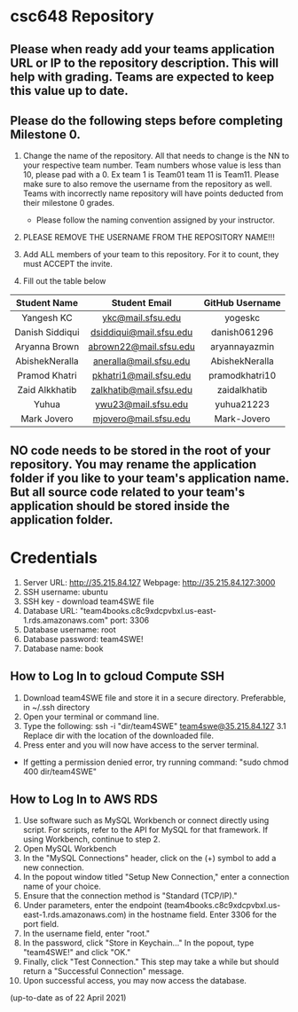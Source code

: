 # csc648 Repository

## Please when ready add your teams application URL or IP to the repository description. This will help with grading. Teams are expected to keep this value up to date.

## Please do the following steps before completing Milestone 0.
1. Change the name of the repository. All that needs to change is the NN to your respective team number. Team numbers whose value is less than 10, please pad with a 0. Ex team 1 is Team01 team 11 is Team11. Please make sure to also remove the username from the repository as well. Teams with incorrectly name repository will have points deducted from their milestone 0 grades.
      - Please follow the naming convention assigned by your instructor.

1. PLEASE REMOVE THE USERNAME FROM THE REPOSITORY NAME!!!

2. Add ALL members of your team to this repository. For it to count, they must ACCEPT the invite.

3. Fill out the table below


| Student Name    | Student Email          | GitHub Username |
|    :---:        |     :---:              |     :---:       |
| Yangesh KC      |ykc@mail.sfsu.edu       |yogeskc          |
| Danish Siddiqui |dsiddiqui@mail.sfsu.edu |danish061296     |
| Aryanna Brown   |abrown22@mail.sfsu.edu  |aryannayazmin    |
| AbishekNeralla  |aneralla@mail.sfsu.edu  |AbishekNeralla   |
| Pramod Khatri   |pkhatri1@mail.sfsu.edu  |pramodkhatri10   |
| Zaid Alkkhatib  |zalkhatib@mail.sfsu.edu |zaidalkhatib     |
| Yuhua           |ywu23@mail.sfsu.edu     |yuhua21223       |
| Mark Jovero     |mjovero@mail.sfsu.edu   |Mark-Jovero      |
## NO code needs to be stored in the root of your repository. You may rename the application folder if you like to your team's application name. But all source code related to your team's application should be stored inside the application folder.



# Credentials

1. Server URL: http://35.215.84.127 Webpage: http://35.215.84.127:3000
2. SSH username: ubuntu
3. SSH key - download team4SWE file
4. Database URL: "team4books.c8c9xdcpvbxl.us-east-1.rds.amazonaws.com" port: 3306
5. Database username: root
6. Database password: team4SWE!
7. Database name: book

## How to Log In to gcloud Compute SSH
1. Download team4SWE file and store it in a secure directory. Preferabble, in ~/.ssh directory
2. Open your terminal or command line.
3. Type the following: ssh -i "dir/team4SWE" team4swe@35.215.84.127
3.1 Replace dir with the location of the downloaded file.
4. Press enter and you will now have access to the server terminal.
 * If getting a permission denied error, try running command: "sudo chmod 400 dir/team4SWE"

## How to Log In to AWS RDS
1. Use software such as MySQL Workbench or connect directly using script. For scripts, refer to the API for MySQL for that framework. If using Workbench, continue to step 2.
2. Open MySQL Workbench
3. In the "MySQL Connections" header, click on the (+) symbol to add a new connection. 
4. In the popout window titled "Setup New Connection," enter a connection name of your choice.
5. Ensure that the connection method is "Standard (TCP/IP)."
6. Under parameters, enter the endpoint (team4books.c8c9xdcpvbxl.us-east-1.rds.amazonaws.com) in the hostname field. Enter 3306 for the port field.
9. In the username field, enter "root."
10. In the password, click "Store in Keychain..." In the popout, type "team4SWE!" and click "OK."
11. Finally, click "Test Connection." This step may take a while but should return a "Successful Connection" message.
12. Upon successful access, you may now access the database.


(up-to-date as of 22 April 2021)
